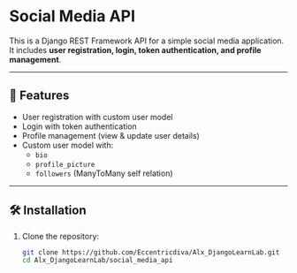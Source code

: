 # Social Media API

This is a Django REST Framework API for a simple social media application.  
It includes **user registration, login, token authentication, and profile management**.

---

## 🚀 Features
- User registration with custom user model
- Login with token authentication
- Profile management (view & update user details)
- Custom user model with:
  - `bio`
  - `profile_picture`
  - `followers` (ManyToMany self relation)

---

## 🛠️ Installation

1. Clone the repository:
   ```bash
   git clone https://github.com/Eccentricdiva/Alx_DjangoLearnLab.git
   cd Alx_DjangoLearnLab/social_media_api
